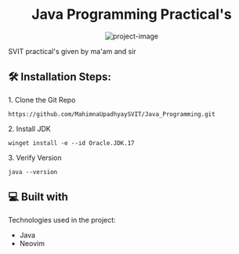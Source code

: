 <h1 align="center" id="title">Java Programming Practical's</h1>

<p align="center"><img src="https://socialify.git.ci/MahimnaUpadhyaySVIT/Java_Programming/image?language=1&amp;name=1&amp;owner=1&amp;theme=Light" alt="project-image"></p>

<p id="description">SVIT practical's given by ma'am and sir</p>

<h2>🛠️ Installation Steps:</h2>

<p>1. Clone the Git Repo</p>

```
https://github.com/MahimnaUpadhyaySVIT/Java_Programming.git
```

<p>2. Install JDK</p>

```
winget install -e --id Oracle.JDK.17
```

<p>3. Verify Version</p>

```
java --version
```

  
  
<h2>💻 Built with</h2>

Technologies used in the project:

*   Java
*   Neovim
